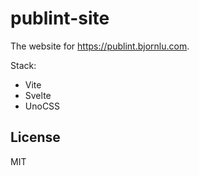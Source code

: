 # publint-site

The website for https://publint.bjornlu.com.

Stack:

- Vite
- Svelte
- UnoCSS

## License

MIT
